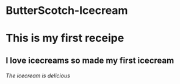 # ButterScotch-Icecream
# This is my first receipe
## I love icecreams so made my first icecream
###### The icecream is delicious
